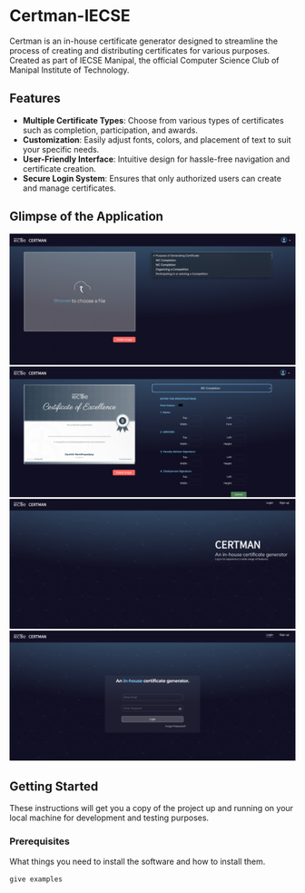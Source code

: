 # Certman-IECSE

Certman is an in-house certificate generator designed to streamline the process of creating and distributing certificates for various purposes. Created as part of IECSE Manipal, the official Computer Science Club of Manipal Institute of Technology.

## Features

- **Multiple Certificate Types**: Choose from various types of certificates such as completion, participation, and awards.
- **Customization**: Easily adjust fonts, colors, and placement of text to suit your specific needs.
- **User-Friendly Interface**: Intuitive design for hassle-free navigation and certificate creation.
- **Secure Login System**: Ensures that only authorized users can create and manage certificates.

## Glimpse of the Application

![Cert Upload](Cert_Upload.png)
![Certificate Editor](Certificate_Editor.png)
![Interface](Interface.png)
![Login Page](Login_Page.png)

## Getting Started

These instructions will get you a copy of the project up and running on your local machine for development and testing purposes.

### Prerequisites

What things you need to install the software and how to install them.

```bash
give examples
